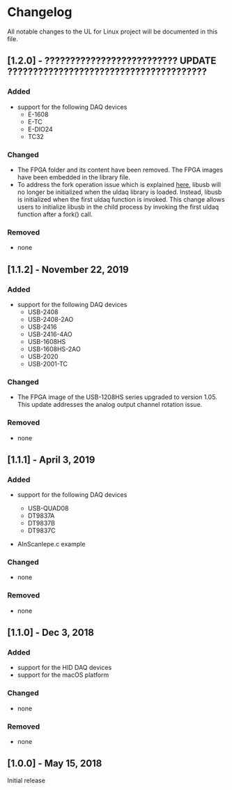 # Changelog
All notable changes to the UL for Linux project will be documented in this file.

## [1.2.0] - ?????????????????????????? UPDATE ???????????????????????????????????????
### Added
* support for the following DAQ devices
  * E-1608
  * E-TC
  * E-DIO24
  * TC32
  
### Changed
- The FPGA folder and its content have been removed. The FPGA images have been embedded in the library file.
- To address the fork operation issue which is explained [here](http://libusb.sourceforge.net/api-1.0/libusb_caveats.html), libusb will no longer be initialized when the uldaq library is loaded. Instead, libusb is initialized when the first uldaq function is invoked. This change allows users to initialize libusb in the child process by invoking the first uldaq function after a fork() call. 

### Removed
- none

## [1.1.2] - November 22, 2019
### Added
* support for the following DAQ devices
  * USB-2408
  * USB-2408-2AO
  * USB-2416
  * USB-2416-4AO
  * USB-1608HS
  * USB-1608HS-2AO
  * USB-2020
  * USB-2001-TC

### Changed
- The FPGA image of the USB-1208HS series upgraded to version 1.05. This update addresses the analog output channel rotation issue.

### Removed
- none

## [1.1.1] - April 3, 2019
### Added
* support for the following DAQ devices
  * USB-QUAD08
  * DT9837A
  * DT9837B
  * DT9837C

* AInScanIepe.c example
  
### Changed
- none

### Removed
- none

## [1.1.0] - Dec 3, 2018
### Added
* support for the HID DAQ devices
* support for the macOS platform

### Changed
- none

### Removed
- none

## [1.0.0] - May 15, 2018
Initial release
